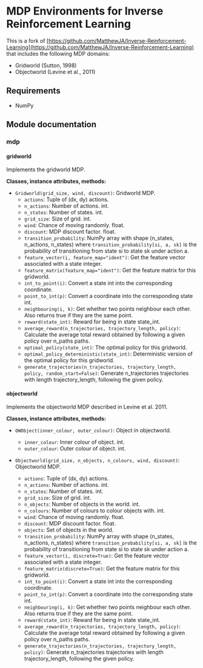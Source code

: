 # MDP Environments for Inverse Reinforcement Learning

This is a fork of [https://github.com/MatthewJA/Inverse-Reinforcement-Learning](https://github.com/MatthewJA/Inverse-Reinforcement-Learning) that includes the following MDP domains:

- Gridworld (Sutton, 1998)
- Objectworld (Levine et al., 2011)

## Requirements
- NumPy

## Module documentation

### mdp

#### gridworld

Implements the gridworld MDP.

**Classes, instance attributes, methods:**

- `Gridworld(grid_size, wind, discount)`: Gridworld MDP.
    - `actions`: Tuple of (dx, dy) actions.
    - `n_actions`: Number of actions. int.
    - `n_states`: Number of states. int.
    - `grid_size`: Size of grid. int.
    - `wind`: Chance of moving randomly. float.
    - `discount`: MDP discount factor. float.
    - `transition_probability`: NumPy array with shape (n_states, n_actions, n_states) where `transition_probability[si, a, sk]` is the probability of transitioning from state si to state sk under action a.
    - `feature_vector(i, feature_map="ident")`: Get the feature vector associated with a state integer.
    - `feature_matrix(feature_map="ident")`: Get the feature matrix for this gridworld.
    - `int_to_point(i)`: Convert a state int into the corresponding coordinate.
    - `point_to_int(p)`: Convert a coordinate into the corresponding state int.
    - `neighbouring(i, k)`: Get whether two points neighbour each other. Also returns true if they are the same point.
    - `reward(state_int)`: Reward for being in state state_int.
    - `average_reward(n_trajectories, trajectory_length, policy)`: Calculate the average total reward obtained by following a given policy over n_paths paths.
    - `optimal_policy(state_int)`: The optimal policy for this gridworld.
    - `optimal_policy_deterministic(state_int)`: Deterministic version of the optimal policy for this gridworld.
    - `generate_trajectories(n_trajectories, trajectory_length, policy, random_start=False)`: Generate n_trajectories trajectories with length trajectory_length, following the given policy.

#### objectworld

Implements the objectworld MDP described in Levine et al. 2011.

**Classes, instance attributes, methods:**

- `OWObject(inner_colour, outer_colour)`: Object in objectworld.
    - `inner_colour`: Inner colour of object. int.
    - `outer_colour`: Outer colour of object. int.

- `Objectworld(grid_size, n_objects, n_colours, wind, discount)`: Objectworld MDP.
    - `actions`: Tuple of (dx, dy) actions.
    - `n_actions`: Number of actions. int.
    - `n_states`: Number of states. int.
    - `grid_size`: Size of grid. int.
    - `n_objects`: Number of objects in the world. int.
    - `n_colours`: Number of colours to colour objects with. int.
    - `wind`: Chance of moving randomly. float.
    - `discount`: MDP discount factor. float.
    - `objects`: Set of objects in the world.
    - `transition_probability`: NumPy array with shape (n_states, n_actions, n_states) where `transition_probability[si, a, sk]` is the probability of transitioning from state si to state sk under action a.
    - `feature_vector(i, discrete=True)`: Get the feature vector associated with a state integer.
    - `feature_matrix(discrete=True)`: Get the feature matrix for this gridworld.
    - `int_to_point(i)`: Convert a state int into the corresponding coordinate.
    - `point_to_int(p)`: Convert a coordinate into the corresponding state int.
    - `neighbouring(i, k)`: Get whether two points neighbour each other. Also returns true if they are the same point.
    - `reward(state_int)`: Reward for being in state state_int.
    - `average_reward(n_trajectories, trajectory_length, policy)`: Calculate the average total reward obtained by following a given policy over n_paths paths.
    - `generate_trajectories(n_trajectories, trajectory_length, policy)`: Generate n_trajectories trajectories with length trajectory_length, following the given policy.
